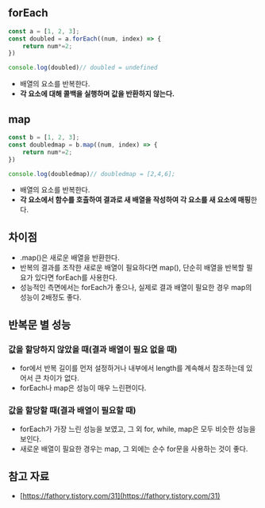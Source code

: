 ## forEach

```jsx
const a = [1, 2, 3];
const doubled = a.forEach((num, index) => {
	return num*=2;
})

console.log(doubled)// doubled = undefined
```

- 배열의 요소를 반복한다.
- **각 요소에 대해 콜백을 실행하며 값을 반환하지 않는다.**

## map

```jsx
const b = [1, 2, 3];
const doubledmap = b.map((num, index) => {
	return num*=2;
})

console.log(doubledmap)// doubledmap = [2,4,6];
```

- 배열의 요소를 반복한다.
- **각 요소에서 함수를 호출하여 결과로 새 배열을 작성하여 각 요소를 새 요소에 매핑**한다.

## 차이점

- .map()은 새로운 배열을 반환한다.
- 반복의 결과를 조작한 새로운 배열이 필요하다면 map(), 단순히 배열을 반복할 필요가 있다면 forEach를 사용한다.
- 성능적인 측면에서는 forEach가 좋으나, 실제로 결과 배열이 필요한 경우 map의 성능이 2배정도 좋다.

## 반복문 별 성능

### 값을 할당하지 않았을 때(결과 배열이 필요 없을 때)

- for에서 반복 길이를 먼저 설정하거나 내부에서 length를 계속해서 참조하는데 있어서 큰 차이가 없다.
- forEach나 map은 성능이 매우 느린편이다.

### 값을 할당할 때(결과 배열이 필요할 때)

- forEach가 가장 느린 성능을 보였고, 그 외 for, while, map은 모두 비슷한 성능을 보인다.
- 새로운 배열이 필요한 경우는 map, 그 외에는 순수 for문을 사용하는 것이 좋다.

## 참고 자료

- [https://fathory.tistory.com/31](https://fathory.tistory.com/31)